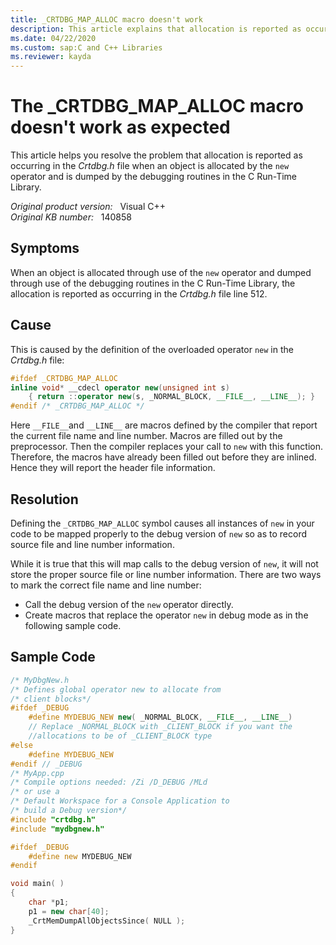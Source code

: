 ```yaml
---
title: _CRTDBG_MAP_ALLOC macro doesn't work
description: This article explains that allocation is reported as occurring in the Crtdbg.h file on line 512 when an object is allocated by using the new operator and is dumped by using the debugging routines in the C Run-Time Library.
ms.date: 04/22/2020
ms.custom: sap:C and C++ Libraries
ms.reviewer: kayda
---
```

# The _CRTDBG_MAP_ALLOC macro doesn't work as expected

This article helps you resolve the problem that allocation is reported as occurring in the *Crtdbg.h* file when an object is allocated by the `new` operator and is dumped by the debugging routines in the C Run-Time Library.

_Original product version:_ &nbsp; Visual C++  
_Original KB number:_ &nbsp; 140858

## Symptoms

When an object is allocated through use of the `new` operator and dumped through use of the debugging routines in the C Run-Time Library, the allocation is reported as occurring in the *Crtdbg.h* file line 512.

## Cause

This is caused by the definition of the overloaded operator `new` in the *Crtdbg.h* file:

```cpp
#ifdef _CRTDBG_MAP_ALLOC
inline void* __cdecl operator new(unsigned int s)
    { return ::operator new(s, _NORMAL_BLOCK, __FILE__, __LINE__); }
#endif /* _CRTDBG_MAP_ALLOC */
```

Here `__FILE__`and `__LINE__` are macros defined by the compiler that report the current file name and line number. Macros are filled out by the preprocessor. Then the compiler replaces your call to `new` with this function. Therefore, the macros have already been filled out before they are inlined. Hence they will report the header file information.

## Resolution

Defining the `_CRTDBG_MAP_ALLOC` symbol causes all instances of `new` in your code to be mapped properly to the debug version of `new` so as to record source file and line number information.

While it is true that this will map calls to the debug version of `new`, it will not store the proper source file or line number information. There are two ways to mark the correct file name and line number:

- Call the debug version of the `new` operator directly.
- Create macros that replace the operator `new` in debug mode as in the following sample code.

## Sample Code

```cpp
/* MyDbgNew.h
/* Defines global operator new to allocate from
/* client blocks*/
#ifdef _DEBUG
    #define MYDEBUG_NEW new( _NORMAL_BLOCK, __FILE__, __LINE__)
    // Replace _NORMAL_BLOCK with _CLIENT_BLOCK if you want the
    //allocations to be of _CLIENT_BLOCK type
#else
    #define MYDEBUG_NEW
#endif // _DEBUG
/* MyApp.cpp
/* Compile options needed: /Zi /D_DEBUG /MLd
/* or use a
/* Default Workspace for a Console Application to
/* build a Debug version*/
#include "crtdbg.h"
#include "mydbgnew.h"

#ifdef _DEBUG
    #define new MYDEBUG_NEW
#endif

void main( )
{
    char *p1;
    p1 = new char[40];
    _CrtMemDumpAllObjectsSince( NULL );
}
```
